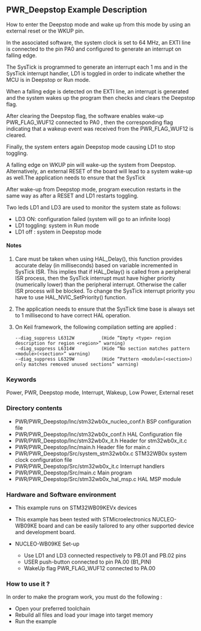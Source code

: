 ##  <b>PWR_Deepstop Example Description</b>

How to enter the Deepstop mode and wake up from this mode by using an external reset or the WKUP pin.

In the associated software, the system clock is set to 64 MHz, an EXTI line
is connected to the pin PA0  and configured to generate an
interrupt on falling edge.

The SysTick is programmed to generate an interrupt each 1 ms and in the SysTick
interrupt handler, LD1 is toggled in order to indicate whether the MCU is in Deepstop or Run mode.

When a falling edge is detected on the EXTI line, an interrupt is generated and the system wakes up
the program then checks and clears the Deepstop flag.

After clearing the Deepstop flag, the software enables wake-up  PWR_FLAG_WUF12  connected to PA0 , then
the corresponding flag indicating that a wakeup event was received from the PWR_FLAG_WUF12  is cleared.

Finally, the system enters again Deepstop mode causing LD1 to stop toggling.

A falling edge on WKUP pin will wake-up the system from Deepstop.
Alternatively, an external RESET of the board will lead to a system wake-up as well.The application needs to ensure that the SysTick

After wake-up from Deepstop mode, program execution restarts in the same way as after
a RESET and LD1 restarts toggling.

Two leds LD1 and LD3 are used to monitor the system state as follows:

 - LD3 ON: configuration failed (system will go to an infinite loop)
 - LD1 toggling: system in Run mode
 - LD1 off : system in Deepstop mode

#### <b>Notes</b>

   1. Care must be taken when using HAL_Delay(), this function provides accurate delay (in milliseconds)
      based on variable incremented in SysTick ISR. This implies that if HAL_Delay() is called from
      a peripheral ISR process, then the SysTick interrupt must have higher priority (numerically lower)
      than the peripheral interrupt. Otherwise the caller ISR process will be blocked.
      To change the SysTick interrupt priority you have to use HAL_NVIC_SetPriority() function.

   2. The application needs to ensure that the SysTick time base is always set to 1 millisecond
      to have correct HAL operation.

 3. On Keil framework, the following compilation setting are applied :
    
        --diag_suppress L6312W          (Hide “Empty <type> region description for region <region>” warning)
        --diag_suppress L6314W          (Hide “No section matches pattern <module>(<section>” warning)
        --diag_suppress L6329W          (Hide “Pattern <module>(<section>) only matches removed unused sections” warning)
    
### <b>Keywords</b>

Power, PWR, Deepstop mode, Interrupt, Wakeup, Low Power, External reset

### <b>Directory contents</b>

  - PWR/PWR_Deepstop/Inc/stm32wb0x_nucleo_conf.h     BSP configuration file
  - PWR/PWR_Deepstop/Inc/stm32wb0x_conf.h         HAL Configuration file
  - PWR/PWR_Deepstop/Inc/stm32wb0x_it.h           Header for stm32wb0x_it.c
  - PWR/PWR_Deepstop/Inc/main.h                         Header file for main.c
  - PWR/PWR_Deepstop/Src/system_stm32wb0x.c       STM32WB0x system clock configuration file
  - PWR/PWR_Deepstop/Src/stm32wb0x_it.c           Interrupt handlers
  - PWR/PWR_Deepstop/Src/main.c                         Main program
  - PWR/PWR_Deepstop/Src/stm32wb0x_hal_msp.c      HAL MSP module

### <b>Hardware and Software environment</b> 

  - This example runs on STM32WB09KEVx devices

  - This example has been tested with STMicroelectronics NUCLEO-WB09KE
    board and can be easily tailored to any other supported device
    and development board.

  - NUCLEO-WB09KE Set-up
    - Use LD1 and LD3 connected respectively to PB.01 and PB.02 pins
    - USER push-button connected to pin PA.00 (B1_PIN)
    - WakeUp flag  PWR_FLAG_WUF12 connected to PA.00

### <b>How to use it ?</b> 

In order to make the program work, you must do the following :

 - Open your preferred toolchain
 - Rebuild all files and load your image into target memory
 - Run the example



